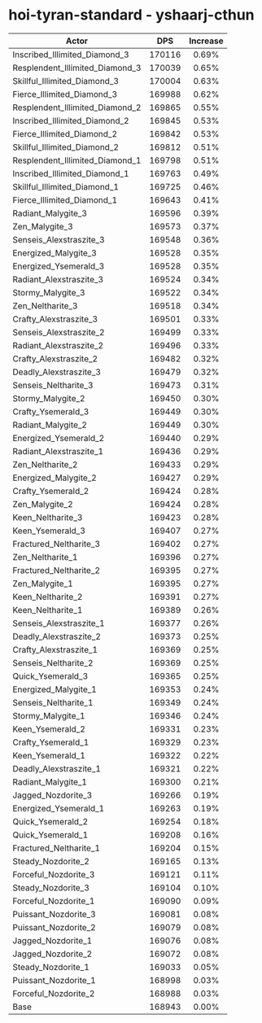 # hoi-tyran-standard - yshaarj-cthun
| Actor | DPS | Increase |
|---|:---:|:---:|
|Inscribed_Illimited_Diamond_3|170116|0.69%|
|Resplendent_Illimited_Diamond_3|170039|0.65%|
|Skillful_Illimited_Diamond_3|170004|0.63%|
|Fierce_Illimited_Diamond_3|169988|0.62%|
|Resplendent_Illimited_Diamond_2|169865|0.55%|
|Inscribed_Illimited_Diamond_2|169845|0.53%|
|Fierce_Illimited_Diamond_2|169842|0.53%|
|Skillful_Illimited_Diamond_2|169812|0.51%|
|Resplendent_Illimited_Diamond_1|169798|0.51%|
|Inscribed_Illimited_Diamond_1|169763|0.49%|
|Skillful_Illimited_Diamond_1|169725|0.46%|
|Fierce_Illimited_Diamond_1|169643|0.41%|
|Radiant_Malygite_3|169596|0.39%|
|Zen_Malygite_3|169573|0.37%|
|Senseis_Alexstraszite_3|169548|0.36%|
|Energized_Malygite_3|169528|0.35%|
|Energized_Ysemerald_3|169528|0.35%|
|Radiant_Alexstraszite_3|169524|0.34%|
|Stormy_Malygite_3|169522|0.34%|
|Zen_Neltharite_3|169518|0.34%|
|Crafty_Alexstraszite_3|169501|0.33%|
|Senseis_Alexstraszite_2|169499|0.33%|
|Radiant_Alexstraszite_2|169496|0.33%|
|Crafty_Alexstraszite_2|169482|0.32%|
|Deadly_Alexstraszite_3|169479|0.32%|
|Senseis_Neltharite_3|169473|0.31%|
|Stormy_Malygite_2|169450|0.30%|
|Crafty_Ysemerald_3|169449|0.30%|
|Radiant_Malygite_2|169449|0.30%|
|Energized_Ysemerald_2|169440|0.29%|
|Radiant_Alexstraszite_1|169436|0.29%|
|Zen_Neltharite_2|169433|0.29%|
|Energized_Malygite_2|169427|0.29%|
|Crafty_Ysemerald_2|169424|0.28%|
|Zen_Malygite_2|169424|0.28%|
|Keen_Neltharite_3|169423|0.28%|
|Keen_Ysemerald_3|169407|0.27%|
|Fractured_Neltharite_3|169402|0.27%|
|Zen_Neltharite_1|169396|0.27%|
|Fractured_Neltharite_2|169395|0.27%|
|Zen_Malygite_1|169395|0.27%|
|Keen_Neltharite_2|169391|0.27%|
|Keen_Neltharite_1|169389|0.26%|
|Senseis_Alexstraszite_1|169377|0.26%|
|Deadly_Alexstraszite_2|169373|0.25%|
|Crafty_Alexstraszite_1|169369|0.25%|
|Senseis_Neltharite_2|169369|0.25%|
|Quick_Ysemerald_3|169365|0.25%|
|Energized_Malygite_1|169353|0.24%|
|Senseis_Neltharite_1|169349|0.24%|
|Stormy_Malygite_1|169346|0.24%|
|Keen_Ysemerald_2|169331|0.23%|
|Crafty_Ysemerald_1|169329|0.23%|
|Keen_Ysemerald_1|169322|0.22%|
|Deadly_Alexstraszite_1|169321|0.22%|
|Radiant_Malygite_1|169300|0.21%|
|Jagged_Nozdorite_3|169266|0.19%|
|Energized_Ysemerald_1|169263|0.19%|
|Quick_Ysemerald_2|169254|0.18%|
|Quick_Ysemerald_1|169208|0.16%|
|Fractured_Neltharite_1|169204|0.15%|
|Steady_Nozdorite_2|169165|0.13%|
|Forceful_Nozdorite_3|169121|0.11%|
|Steady_Nozdorite_3|169104|0.10%|
|Forceful_Nozdorite_1|169090|0.09%|
|Puissant_Nozdorite_3|169081|0.08%|
|Puissant_Nozdorite_2|169079|0.08%|
|Jagged_Nozdorite_1|169076|0.08%|
|Jagged_Nozdorite_2|169072|0.08%|
|Steady_Nozdorite_1|169033|0.05%|
|Puissant_Nozdorite_1|168998|0.03%|
|Forceful_Nozdorite_2|168988|0.03%|
|Base|168943|0.00%|
